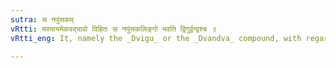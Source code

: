 ```yaml
---
sutra: स नपुंसकम्
vRtti: यस्यायमेकवद्भावो विहितः स नपुंसकलिङ्गो भवति द्विगुर्द्वन्द्वश्च ॥
vRtti_eng: It, namely the _Dvigu_ or the _Dvandva_ compound, with regard to which singular number has been ordained by the above rules, is always a neuter gender.

---
```

